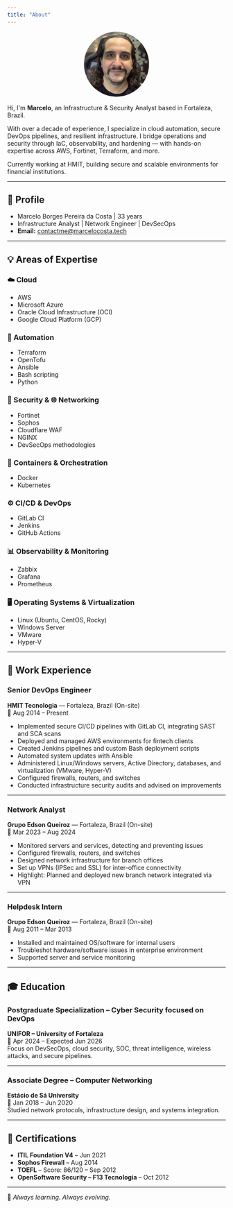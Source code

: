 ```yaml
---
title: "About"
---
```


<p align="center">
  <img src="/images/profile-pic.jpg" alt="Profile Picture" width="150" style="border-radius: 50%;" />
</p>

Hi, I'm **Marcelo**, an Infrastructure & Security Analyst based in Fortaleza, Brazil.

With over a decade of experience, I specialize in cloud automation, secure DevOps pipelines, and resilient infrastructure. I bridge operations and security through IaC, observability, and hardening — with hands-on expertise across AWS, Fortinet, Terraform, and more.

Currently working at HMIT, building secure and scalable environments for financial institutions.

---

## 🧾 Profile

- Marcelo Borges Pereira da Costa | 33 years  
- Infrastructure Analyst | Network Engineer | DevSecOps
- **Email:** [contactme@marcelocosta.tech](mailto:contactme@marcelocosta.tech)

---

## 💡 Areas of Expertise

### ☁️ Cloud
- AWS  
- Microsoft Azure  
- Oracle Cloud Infrastructure (OCI)  
- Google Cloud Platform (GCP)

### 🤖 Automation
- Terraform  
- OpenTofu  
- Ansible  
- Bash scripting  
- Python

### 🔐 Security & 🌐 Networking
- Fortinet  
- Sophos  
- Cloudflare WAF  
- NGINX  
- DevSecOps methodologies

### 🐳 Containers & Orchestration
- Docker  
- Kubernetes

### ⚙️ CI/CD & DevOps
- GitLab CI  
- Jenkins  
- GitHub Actions

### 📊 Observability & Monitoring
- Zabbix  
- Grafana  
- Prometheus

### 🖥️ Operating Systems & Virtualization
- Linux (Ubuntu, CentOS, Rocky)  
- Windows Server  
- VMware  
- Hyper-V
---

## 💼 Work Experience

### Senior DevOps Engineer  
**HMIT Tecnologia** — Fortaleza, Brazil (On-site)  
📅 Aug 2014 – Present

- Implemented secure CI/CD pipelines with GitLab CI, integrating SAST and SCA scans  
- Deployed and managed AWS environments for fintech clients  
- Created Jenkins pipelines and custom Bash deployment scripts  
- Automated system updates with Ansible  
- Administered Linux/Windows servers, Active Directory, databases, and virtualization (VMware, Hyper-V)  
- Configured firewalls, routers, and switches  
- Conducted infrastructure security audits and advised on improvements  

---

### Network Analyst  
**Grupo Edson Queiroz** — Fortaleza, Brazil (On-site)  
📅 Mar 2023 – Aug 2024

- Monitored servers and services, detecting and preventing issues  
- Configured firewalls, routers, and switches  
- Designed network infrastructure for branch offices  
- Set up VPNs (IPSec and SSL) for inter-office connectivity  
- Highlight: Planned and deployed new branch network integrated via VPN  

---

### Helpdesk Intern  
**Grupo Edson Queiroz** — Fortaleza, Brazil (On-site)  
📅 Aug 2011 – Mar 2013

- Installed and maintained OS/software for internal users  
- Troubleshot hardware/software issues in enterprise environment  
- Supported server and service monitoring  

---

## 🎓 Education

### Postgraduate Specialization – Cyber Security focused on DevOps  
**UNIFOR – University of Fortaleza**  
📅 Apr 2024 – Expected Jun 2026  
Focus on DevSecOps, cloud security, SOC, threat intelligence, wireless attacks, and secure pipelines.

---

### Associate Degree – Computer Networking  
**Estácio de Sá University**  
📅 Jan 2018 – Jun 2020  
Studied network protocols, infrastructure design, and systems integration.

---

## 📜 Certifications

- **ITIL Foundation V4** – Jun 2021  
- **Sophos Firewall** – Aug 2014  
- **TOEFL** – Score: 86/120 – Sep 2012  
- **OpenSoftware Security – F13 Tecnologia** – Oct 2012

---

🧠 *Always learning. Always evolving.*
